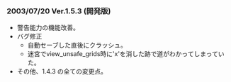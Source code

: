 ### 2003/07/20 Ver.1.5.3 (開発版)

 - 警告能力の機能改善。
 - バグ修正
     - 自動セーブした直後にクラッシュ。
     - 迷宮でview_unsafe_grids時に'x'を消した跡で道がわかってしまっていた。
 - その他、1.4.3 の全ての変更点。
